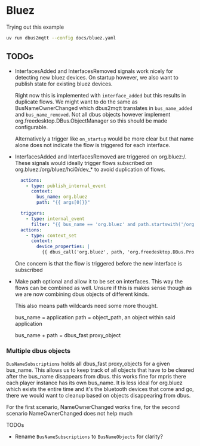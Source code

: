# Bluez

Trying out this example

```bash
uv run dbus2mqtt --config docs/bluez.yaml
```

## TODOs

* InterfacesAdded and InterfacesRemoved signals work nicely for detecting new bluez devices.
  On startup however, we also want to publish state for existing bluez devices.

  Right now this is implemented with `interface_added` but this results in duplicate flows.
  We might want to do the same as BusNameOwnerChanged which dbus2mqtt translates in `bus_name_added` and `bus_name_removed`.
  Not all dbus objects however implement org.freedesktop.DBus.ObjectManager so this should be made configurable.

  Alternatively a trigger like `on_startup` would be more clear but that name alone does not indicate the flow is triggered for each interface.

* InterfacesAdded and InterfacesRemoved are triggered on org.bluez:/.
  These signals would ideally trigger flows subscribed on org.bluez:/org/bluez/hci0/dev_* to avoid duplication of flows.

  ```yaml
    actions:
      - type: publish_internal_event
        context:
          bus_name: org.bluez
          path: "{{ args[0]}}"
  ```

  ```yaml
    triggers:
      - type: internal_event
        filter: "{{ bus_name == 'org.bluez' and path.startswith('/org/bluez/hci0/dev_') }}"
    actions:
      - type: context_set
        context:
          device_properties: |
            {{ dbus_call('org.bluez', path, 'org.freedesktop.DBus.Properties', 'GetAll', ['org.bluez.Device1']) }}
  ```

  One concern is that the flow is triggered before the new interface is subscribed

* Make path optional and allow it to be set on interfaces. This way the flows can be combined as well. Unsure if this is makes sense though as we are now combining dbus objects of different kinds.

  This also means path wildcards need some more thought.

  bus_name = application
  path = object_path, an object within said application

  bus_name + path = dbus_fast proxy_object

### Multiple dbus objects

`BusNameSubscriptions` holds all dbus_fast proxy_objects for a given bus_name. This allows us to keep track of all objects that have to be cleared after the bus_name disappears from dbus. this works fine for mpris there each player instance has its own bus_name. It is less ideal for org.bluez which exists the entire time and it's the bluetooth devices that come and go, there we would want to cleanup based on objects disappearing from dbus.

For the first scenario, NameOwnerChanged works fine, for the second scenario NameOwnerChanged does not help much

TODOs

* Rename `BusNameSubscriptions` to `BusNameObjects` for clarity?
